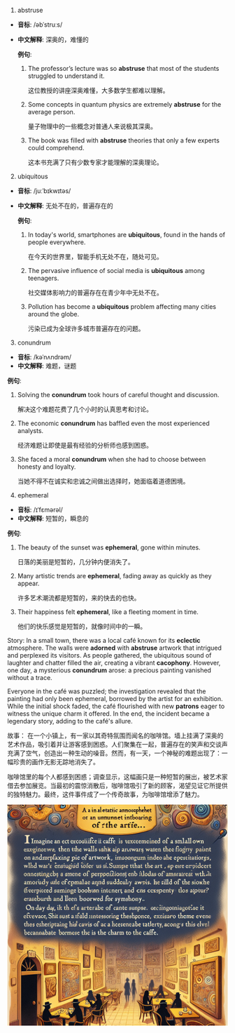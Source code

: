 1. abstruse

- **音标**: /əbˈstruːs/
- **中文解释**: 深奥的，难懂的
    
    **例句**:
    
    1. The professor’s lecture was so **abstruse** that most of the students struggled to understand it.
        
        这位教授的讲座深奥难懂，大多数学生都难以理解。
        
    2. Some concepts in quantum physics are extremely **abstruse** for the average person.
        
        量子物理中的一些概念对普通人来说极其深奥。
        
    3. The book was filled with **abstruse** theories that only a few experts could comprehend.
        
        这本书充满了只有少数专家才能理解的深奥理论。
        

2. ubiquitous

- **音标**: /juːˈbɪkwɪtəs/
- **中文解释**: 无处不在的，普遍存在的
    
    **例句**:
    
    1. In today's world, smartphones are **ubiquitous**, found in the hands of people everywhere.
        
        在今天的世界里，智能手机无处不在，随处可见。
        
    2. The pervasive influence of social media is **ubiquitous** among teenagers.
        
        社交媒体影响力的普遍存在在青少年中无处不在。
        
    3. Pollution has become a **ubiquitous** problem affecting many cities around the globe.
        
        污染已成为全球许多城市普遍存在的问题。
        

3. conundrum

- **音标**: /kəˈnʌndrəm/
- **中文解释**: 难题，谜题

**例句**:

1. Solving the **conundrum** took hours of careful thought and discussion.
    
    解决这个难题花费了几个小时的认真思考和讨论。
    
2. The economic **conundrum** has baffled even the most experienced analysts.
    
    经济难题让即使是最有经验的分析师也感到困惑。
    
3. She faced a moral **conundrum** when she had to choose between honesty and loyalty.
    
    当她不得不在诚实和忠诚之间做出选择时，她面临着道德困境。
    

4. ephemeral

- **音标**: /ɪˈfɛmərəl/
- **中文解释**: 短暂的，瞬息的

**例句**:

1. The beauty of the sunset was **ephemeral**, gone within minutes.
    
    日落的美丽是短暂的，几分钟内便消失了。
    
2. Many artistic trends are **ephemeral**, fading away as quickly as they appear.
    
    许多艺术潮流都是短暂的，来的快去的也快。
    
3. Their happiness felt **ephemeral**, like a fleeting moment in time.
    
    他们的快乐感觉是短暂的，就像时间中的一瞬。
    

Story:
In a small town, there was a local café known for its **eclectic** atmosphere. The walls were **adorned** with **abstruse** artwork that intrigued and perplexed its visitors. As people gathered, the ubiquitous sound of laughter and chatter filled the air, creating a vibrant **cacophony**. However, one day, a mysterious **conundrum** arose: a precious painting vanished without a trace.

Everyone in the café was puzzled; the investigation revealed that the painting had only been ephemeral, borrowed by the artist for an exhibition. While the initial shock faded, the café flourished with new **patrons** eager to witness the unique charm it offered. In the end, the incident became a legendary story, adding to the café's allure.

故事：
在一个小镇上，有一家以其奇特氛围而闻名的咖啡馆。墙上挂满了深奥的艺术作品，吸引着并让游客感到困惑。人们聚集在一起，普遍存在的笑声和交谈声充满了空气，创造出一种生动的噪音。然而，有一天，一个神秘的难题出现了：一幅珍贵的画作无影无踪地消失了。

咖啡馆里的每个人都感到困惑；调查显示，这幅画只是一种短暂的展出，被艺术家借去参加展览。当最初的震惊消散后，咖啡馆吸引了新的顾客，渴望见证它所提供的独特魅力。最终，这件事件成了一个传奇故事，为咖啡馆增添了魅力。

![story](./images/2024-07-24.png)